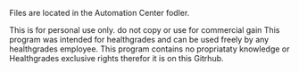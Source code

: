 
Files are located in the Automation Center fodler.

This is for personal use only. do not copy or use for commercial gain
This program was intended for healthgrades and can be used freely by any healthgrades employee.
This program contains no propriataty knowledge or Healthgrades exclusive rights therefor it is on this Gitrhub.
